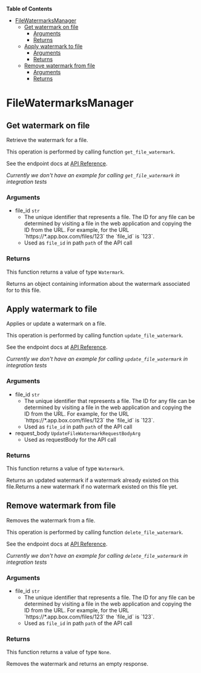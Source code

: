 <!-- START doctoc generated TOC please keep comment here to allow auto update -->
<!-- DON'T EDIT THIS SECTION, INSTEAD RE-RUN doctoc TO UPDATE -->
**Table of Contents**

- [FileWatermarksManager](#filewatermarksmanager)
  - [Get watermark on file](#get-watermark-on-file)
    - [Arguments](#arguments)
    - [Returns](#returns)
  - [Apply watermark to file](#apply-watermark-to-file)
    - [Arguments](#arguments-1)
    - [Returns](#returns-1)
  - [Remove watermark from file](#remove-watermark-from-file)
    - [Arguments](#arguments-2)
    - [Returns](#returns-2)

<!-- END doctoc generated TOC please keep comment here to allow auto update -->

# FileWatermarksManager

## Get watermark on file

Retrieve the watermark for a file.

This operation is performed by calling function `get_file_watermark`.

See the endpoint docs at
[API Reference](https://developer.box.com/reference/get-files-id-watermark/).

*Currently we don't have an example for calling `get_file_watermark` in integration tests*

### Arguments

- file_id `str`
  - The unique identifier that represents a file.  The ID for any file can be determined by visiting a file in the web application and copying the ID from the URL. For example, for the URL &#x60;https://*.app.box.com/files/123&#x60; the &#x60;file_id&#x60; is &#x60;123&#x60;.
  - Used as `file_id` in path `path` of the API call


### Returns

This function returns a value of type `Watermark`.

Returns an object containing information about the
watermark associated for to this file.


## Apply watermark to file

Applies or update a watermark on a file.

This operation is performed by calling function `update_file_watermark`.

See the endpoint docs at
[API Reference](https://developer.box.com/reference/put-files-id-watermark/).

*Currently we don't have an example for calling `update_file_watermark` in integration tests*

### Arguments

- file_id `str`
  - The unique identifier that represents a file.  The ID for any file can be determined by visiting a file in the web application and copying the ID from the URL. For example, for the URL &#x60;https://*.app.box.com/files/123&#x60; the &#x60;file_id&#x60; is &#x60;123&#x60;.
  - Used as `file_id` in path `path` of the API call
- request_body `UpdateFileWatermarkRequestBodyArg`
  - Used as requestBody for the API call


### Returns

This function returns a value of type `Watermark`.

Returns an updated watermark if a watermark already
existed on this file.Returns a new watermark if no watermark existed on
this file yet.


## Remove watermark from file

Removes the watermark from a file.

This operation is performed by calling function `delete_file_watermark`.

See the endpoint docs at
[API Reference](https://developer.box.com/reference/delete-files-id-watermark/).

*Currently we don't have an example for calling `delete_file_watermark` in integration tests*

### Arguments

- file_id `str`
  - The unique identifier that represents a file.  The ID for any file can be determined by visiting a file in the web application and copying the ID from the URL. For example, for the URL &#x60;https://*.app.box.com/files/123&#x60; the &#x60;file_id&#x60; is &#x60;123&#x60;.
  - Used as `file_id` in path `path` of the API call


### Returns

This function returns a value of type `None`.

Removes the watermark and returns an empty response.


